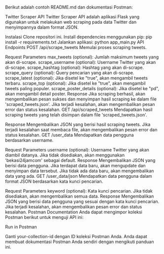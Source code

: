 Berikut adalah contoh README.md dan dokumentasi Postman:

Twitter Scraper API
Twitter Scraper API adalah aplikasi Flask yang digunakan untuk melakukan web scraping pada data Twitter dan menyimpannya dalam format JSON.

Instalasi
Clone repositori ini.
Install dependencies menggunakan pip:
pip install -r requirements.txt
Jalankan aplikasi:
python app_main.py
API Endpoints
POST /api/scrape_tweets
Memulai proses scraping tweets.

Request Parameters
max_tweets (optional): Jumlah maksimum tweets yang akan di-scrape.
scrape_username (optional): Username Twitter yang akan di-scrape.
scrape_hashtag (optional): Hashtag yang akan di-scrape.
scrape_query (optional): Query pencarian yang akan di-scrape.
scrape_latest (optional): Jika disetel ke "true", akan mengambil tweets terbaru.
scrape_top (optional): Jika disetel ke "true", akan mengambil tweets paling populer.
scrape_poster_details (optional): Jika disetel ke "pd", akan mengambil detail poster.
Response
Jika scraping berhasil, akan mengembalikan pesan sukses dan menyimpan hasil scraping ke dalam file 'scraped_tweets.json'.
Jika terjadi kesalahan, akan mengembalikan pesan error dan status kesalahan.
GET /api/scraped_tweets
Mendapatkan hasil scraping tweets yang telah disimpan dalam file 'scraped_tweets.json'.

Response
Mengembalikan JSON yang berisi hasil scraping tweets.
Jika terjadi kesalahan saat membaca file, akan mengembalikan pesan error dan status kesalahan.
GET /user_data
Mendapatkan data pengguna berdasarkan username.

Request Parameters
username (optional): Username Twitter yang akan diambil datanya. Jika tidak disediakan, akan menggunakan 'bekasi24jamcom' sebagai default.
Response
Mengembalikan JSON yang berisi data pengguna.
Jika terdapat data baru, akan mengupdate dan menyimpan data tersebut.
Jika tidak ada data baru, akan mengembalikan data yang ada.
GET /user_data/json
Mendapatkan data pengguna dalam format JSON berdasarkan kata kunci pencarian.

Request Parameters
keyword (optional): Kata kunci pencarian. Jika tidak disediakan, akan mengembalikan semua data.
Response
Mengembalikan JSON yang berisi data pengguna yang sesuai dengan kata kunci pencarian.
Jika terjadi kesalahan, akan mengembalikan pesan error dan status kesalahan.
Postman Documentation
Anda dapat mengimpor koleksi Postman berikut untuk menguji API ini:

Run in Postman

Ganti your-collection-id dengan ID koleksi Postman Anda. Anda dapat membuat dokumentasi Postman Anda sendiri dengan mengikuti panduan ini.